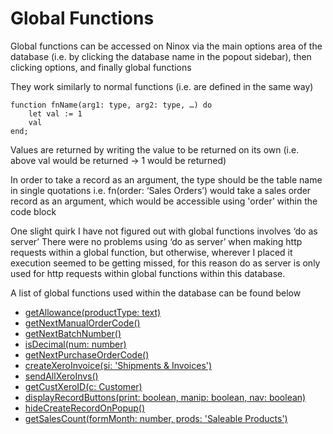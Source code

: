 # Global Functions

Global functions can be accessed on Ninox via the main options area of the database (i.e. by clicking the database name in the popout sidebar), then clicking options, and finally global functions

They work similarly to normal functions (i.e. are defined in the same way)

```
function fnName(arg1: type, arg2: type, …) do
    let val := 1
    val
end;
```

Values are returned by writing the value to be returned on its own (i.e. above val would be returned -> 1 would be returned)

In order to take a record as an argument, the type should be the table name in single quotations
i.e. fn(order: ‘Sales Orders’) would take a sales order record as an argument, which would be accessible using 'order' within the code block

One slight quirk I have not figured out with global functions involves ‘do as server’
There were no problems using ‘do as server’ when making http requests within a global function, but otherwise, wherever I placed it execution seemed to be getting missed, for this reason do as server is only used for http requests within global functions within this database.

A list of global functions used within the database can be found below

- [getAllowance(productType: text)](globalFunctions/getAllowance.md)
- [getNextManualOrderCode()](globalFunctions/getNextManualOrderCode.md)
- [getNextBatchNumber()](globalFunctions/getNextBatchNumber.md)
- [isDecimal(num: number)](globalFunctions/isDecimal.md)
- [getNextPurchaseOrderCode()](globalFunctions/getNextPurchaseOrderCode.md)
- [createXeroInvoice(si: 'Shipments & Invoices')](globalFunctions/createXeroInvoice.md)
- [sendAllXeroInvs()](globalFunctions/sendAllXeroInvs.md)
- [getCustXeroID(c: Customer)](globalFunctions/getCustXeroID.md)
- [displayRecordButtons(print: boolean, manip: boolean, nav: boolean)](globalFunctions/displayRecordButtons.md)
- [hideCreateRecordOnPopup()](globalFunctions/hideCreateRecordOnPopup.md)
- [getSalesCount(formMonth: number, prods: 'Saleable Products')](globalFunctions/getSalesCount.md)
